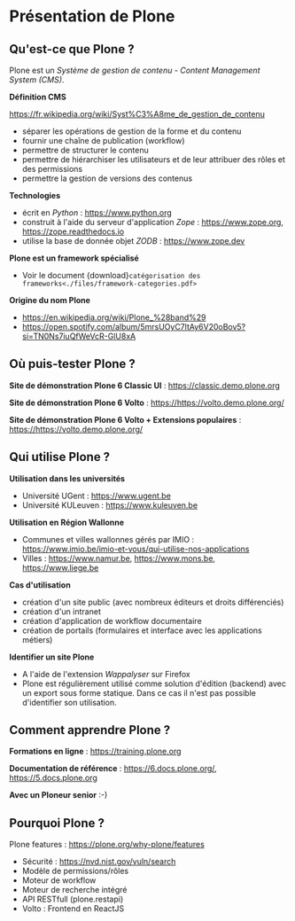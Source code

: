 Présentation de Plone
=====================

Qu'est-ce que Plone ?
---------------------

Plone est un *Système de gestion de contenu* - *Content Management System (CMS)*.

**Définition CMS**

<https://fr.wikipedia.org/wiki/Syst%C3%A8me_de_gestion_de_contenu>

- séparer les opérations de gestion de la forme et du contenu
- fournir une chaîne de publication (workflow)
- permettre de structurer le contenu
- permettre de hiérarchiser les utilisateurs et de leur attribuer des rôles et des permissions
- permettre la gestion de versions des contenus

**Technologies**

- écrit en *Python* : <https://www.python.org>
- construit à l'aide du serveur d'application *Zope* : <https://www.zope.org>, <https://zope.readthedocs.io>
- utilise la base de donnée objet *ZODB* : <https://www.zope.dev>

**Plone est un framework spécialisé**

- Voir le document {download}`catégorisation des frameworks<./files/framework-categories.pdf>`

**Origine du nom Plone**

- <https://en.wikipedia.org/wiki/Plone_%28band%29>
- <https://open.spotify.com/album/5mrsUOyC7ltAy6V20oBov5?si=TN0Ns7iuQfWeVcR-GlU8xA>


Où puis-tester Plone ?
----------------------

**Site de démonstration Plone 6 Classic UI** : <https://classic.demo.plone.org>

**Site de démonstration Plone 6 Volto** : <https://https://volto.demo.plone.org/>

**Site de démonstration Plone 6 Volto + Extensions populaires** : <https://https://volto.demo.plone.org/>

Qui utilise Plone ?
-------------------

**Utilisation dans les universités**

- Université UGent : <https://www.ugent.be>
- Université KULeuven : <https://www.kuleuven.be>

**Utilisation en Région Wallonne**

- Communes et villes wallonnes gérés par IMIO : <https://www.imio.be/imio-et-vous/qui-utilise-nos-applications>
- Villes : <https://www.namur.be>, <https://www.mons.be>, <https://www.liege.be>

**Cas d'utilisation**

- création d'un site public (avec nombreux éditeurs et droits différenciés)
- création d'un intranet
- création d'application de workflow documentaire
- création de portails (formulaires et interface avec les applications métiers)

**Identifier un site Plone**

- A l'aide de l'extension *Wappalyser* sur Firefox
- Plone est régulièrement utilisé comme solution d'édition (backend) avec un export sous forme statique. Dans ce cas il n'est pas possible d'identifier son utilisation.

Comment apprendre Plone ?
-------------------------

**Formations en ligne** : <https://training.plone.org>

**Documentation de référence** : <https://6.docs.plone.org/>, <https://5.docs.plone.org>

**Avec un Ploneur senior** :-)


Pourquoi Plone ?
----------------

Plone features : <https://plone.org/why-plone/features>

- Sécurité : <https://nvd.nist.gov/vuln/search>
- Modèle de permissions/rôles
- Moteur de workflow
- Moteur de recherche intégré
- API RESTfull (plone.restapi)
- Volto : Frontend en ReactJS
